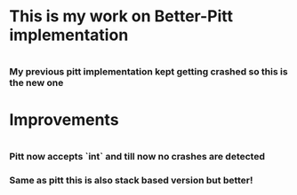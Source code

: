 <h1>This is my work on Better-Pitt implementation<h1>

<h3>My previous pitt implementation kept getting crashed so this is the new one<h3>


<h1> Improvements <h1>
<h3> Pitt now accepts `int` and till now no crashes are detected <h3>
  
 <h3> Same as pitt this is also stack based version but better! <h3>
